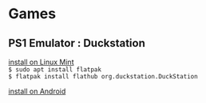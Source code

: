 # Games

## PS1 Emulator : Duckstation

[install on Linux Mint](https://hackernoon.com/how-to-install-duckstation-for-playing-ps1-games-on-linux)  
`$ sudo apt install flatpak`  
`$ flatpak install flathub org.duckstation.DuckStation`  

[install on Android](https://gamingonphone.com/guides/how-to-download-and-play-ps1-games-on-android-using-the-duckstation-emulator/)  
